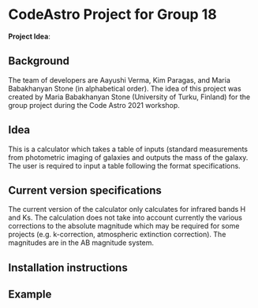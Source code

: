 # CodeAstro Project for Group 18

**Project Idea**:

Background
----------
The team of developers are Aayushi Verma, Kim Paragas, and Maria Babakhanyan Stone (in alphabetical order).
The idea of this project was created by Maria Babakhanyan Stone (University of Turku, Finland) for the group project during the Code Astro 2021 workshop.

Idea
----------
This is a calculator which takes a table of inputs (standard measurements from photometric imaging of galaxies and outputs the mass of the galaxy.
The user is required to input a table following the format specifications.

Current version specifications
----------
The current version of the calculator only calculates for infrared bands H and Ks.
The calculation does not take into account currently the various corrections to the absolute magnitude which may be required for some projects (e.g. k-correction, atmospheric extinction correction).
The magnitudes are in the AB magnitude system.

Installation instructions
-------------------------



Example
----------


